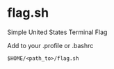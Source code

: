 # flag.sh
Simple United States Terminal Flag

Add to your .profile or .bashrc 
```
$HOME/<path_to>/flag.sh
```
